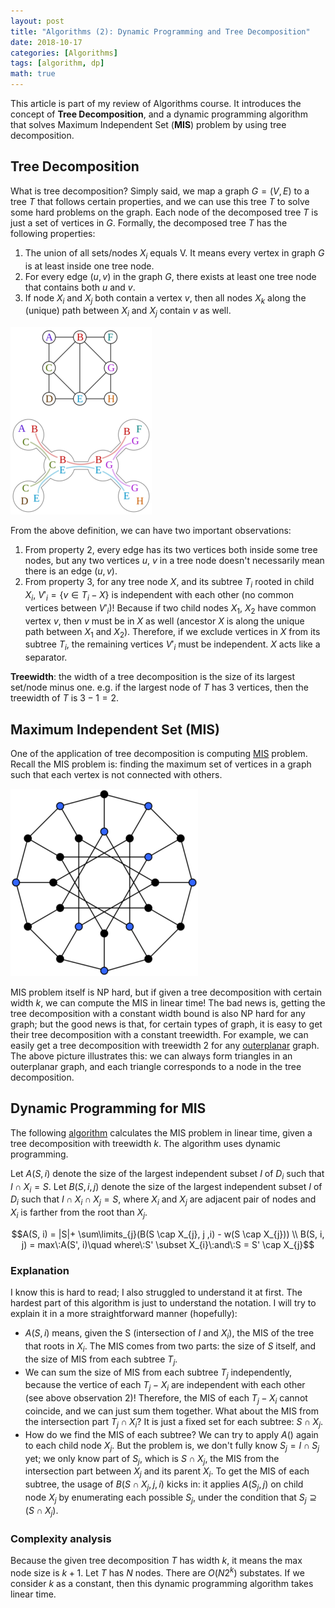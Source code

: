 ```yaml
---
layout: post
title: "Algorithms (2): Dynamic Programming and Tree Decomposition"
date: 2018-10-17
categories: [Algorithms]
tags: [algorithm, dp]
math: true
---
```


This article is part of my review of Algorithms course. It introduces the concept of **Tree Decomposition**, and a dynamic programming algorithm that solves Maximum Independent Set (**MIS**) problem by using tree decomposition.

## Tree Decomposition

What is tree decomposition? Simply said, we map a graph $G = (V, E)$ to a tree $T$ that follows certain properties, and we can use this tree $T$ to solve some hard problems on the graph. Each node of the decomposed tree $T$ is just a set of vertices in $G$. Formally, the decomposed tree $T$ has the following properties:

1. The union of all sets/nodes $X_i$ equals V. It means every vertex in graph $G$ is at least inside one tree node.
2. For every edge $(u, v)$ in the graph $G$, there exists at least one tree node that contains both $u$ and $v$.
3. If node $X_i$ and $X_j$ both contain a vertex $v$, then all nodes $X_k$ along the (unique) path between $X_i$ and $X_j$ contain $v$ as well.

![tree-decomposition](/assets/img/legacy/tree-decomposition.png)

From the above definition, we can have two important observations:
1. From property 2, every edge has its two vertices both inside some tree nodes, but any two vertices $u$, $v$ in a tree node doesn't necessarily mean there is an edge $(u, v)$.
2. From property 3, for any tree node $X$, and its subtree $T_i$ rooted in child $X_i$, $V'_i = \{v \in T_i - X\}$ is independent with each other (no common vertices between $V'_i$)! Because if two child nodes $X_1$, $X_2$ have common vertex $v$, then $v$ must be in $X$ as well (ancestor $X$ is along the unique path between $X_1$ and $X_2$). Therefore, if we exclude vertices in $X$ from its subtree $T_i$, the remaining vertices $V'_i$ must be independent. $X$ acts like a separator.

**Treewidth**: the width of a tree decomposition is the size of its largest set/node minus one. e.g. if the largest node of $T$ has 3 vertices, then the treewidth of $T$ is $3-1=2$.

## Maximum Independent Set (MIS)

One of the application of tree decomposition is computing [MIS](https://en.wikipedia.org/wiki/Independent_set_(graph_theory)) problem. Recall the MIS problem is: finding the maximum set of vertices in a graph such that each vertex is not connected with others.

![tree-decomposition](/assets/img/legacy/mis.png)

MIS problem itself is NP hard, but if given a tree decomposition with certain width $k$, we can compute the MIS in linear time! The bad news is, getting the tree decomposition with a constant width bound is also NP hard for any graph; but the good news is that, for certain types of graph, it is easy to get their tree decomposition with a constant treewidth. For example, we can easily get a tree decomposition with treewidth 2 for any [outerplanar](https://en.wikipedia.org/wiki/Outerplanar_graph) graph. The above picture illustrates this: we can always form triangles in an outerplanar graph, and each triangle corresponds to a node in the tree decomposition.

## Dynamic Programming for MIS

The following [algorithm](https://en.wikipedia.org/wiki/Tree_decomposition#Dynamic_programming) calculates the MIS problem in linear time, given a tree decomposition with treewidth $k$. The algorithm uses dynamic programming.

Let $A(S, i)$ denote the size of the largest independent subset $I$ of $D_{i}$ such that $I \cap X_{i} = S$.
Let $B(S, i, j)$ denote the size of the largest independent subset $I$ of $D_{i}$ such that $I \cap X_{i} \cap X_{j} = S$, where $X_{i}$ and $X_{j}$ are adjacent pair of nodes and $X_{i}$ is farther from the root than $X_{j}$.

$$A(S, i) = |S|+ \sum\limits_{j}(B(S \cap X_{j}, j ,i) - w(S \cap X_{j})) \\
B(S, i, j) = max\:A(S', i)\quad where\:S' \subset X_{i}\:and\:S = S' \cap X_{j}$$

### Explanation

I know this is hard to read; I also struggled to understand it at first. The hardest part of this algorithm is just to understand the notation. I will try to explain it in a more straightforward manner (hopefully):

* $A(S, i)$ means, given the S (intersection of $I$ and $X_i$), the MIS of the tree that roots in $X_i$. The MIS comes from two parts: the size of $S$ itself, and the size of MIS from each subtree $T_j$.
* We can sum the size of MIS from each subtree $T_j$ independently, because the vertice of each $T_j - X_i$ are independent with each other (see above observation 2)! Therefore, the MIS of each $T_j - X_i$ cannot coincide, and we can just sum them together. What about the MIS from the intersection part $T_j \cap X_i$? It is just a fixed set for each subtree: $S \cap X_j$.
* How do we find the MIS of each subtree? We can try to apply $A()$ again to each child node $X_j$. But the problem is, we don't fully know $S_j=I \cap S_j$ yet; we only know part of $S_j$, which is $S \cap X_j$, the MIS from the intersection part between $X_j$ and its parent $X_i$. To get the MIS of each subtree, the usage of $B(S \cap X_j, j, i)$ kicks in: it applies $A(S_j, j)$ on child node $X_j$ by enumerating each possible $S_j$, under the condition that $S_j\supseteq (S \cap X_j)$.

### Complexity analysis

Because the given tree decomposition $T$ has width $k$, it means the max node size is $k+1$. Let $T$ has $N$ nodes. There are $O(N2^k)$ substates. If we consider $k$ as a constant, then this dynamic programming algorithm takes linear time.
